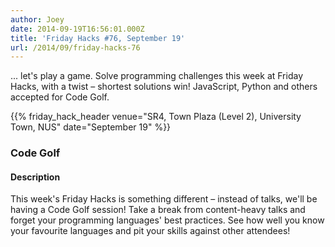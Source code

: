 ```yaml
---
author: Joey
date: 2014-09-19T16:56:01.000Z
title: 'Friday Hacks #76, September 19'
url: /2014/09/friday-hacks-76
---
```


... let's play a game. Solve programming challenges this week at Friday Hacks, with a twist – shortest solutions win! JavaScript, Python and others accepted for Code Golf.

{{% friday_hack_header venue="SR4, Town Plaza (Level 2), University Town, NUS" date="September 19" %}}

### Code Golf

#### Description

This week's Friday Hacks is something different – instead of talks, we'll be having a Code Golf session! Take a break from content-heavy talks and forget your programming languages' best practices. See how well you know your favourite languages and pit your skills against other attendees!
